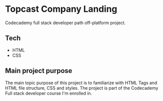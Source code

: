 # **Topcast Company Landing**
Codecademy full stack developer path off-platform project.

## **Tech**
- HTML
- CSS

## **Main project purpose**
The main topic purpose of this project is to familiarize with HTML Tags and 
HTML file structure, CSS and styles.
The project is part of the Codecademy Full stack developer course I'm enrolled in.